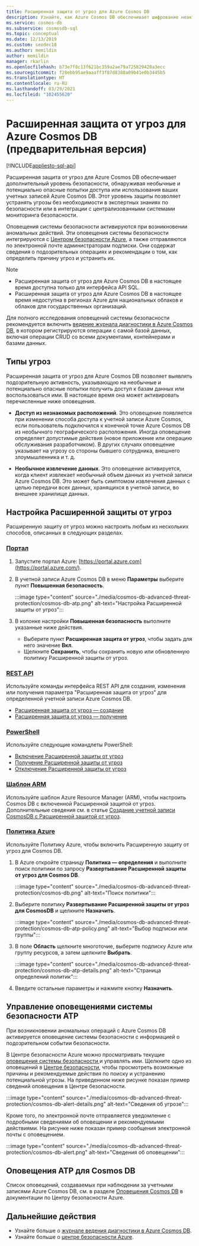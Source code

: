 ```yaml
---
title: Расширенная защита от угроз для Azure Cosmos DB
description: Узнайте, как Azure Cosmos DB обеспечивает шифрование неактивных данных и как его реализовать.
ms.service: cosmos-db
ms.subservice: cosmosdb-sql
ms.topic: conceptual
ms.date: 12/13/2019
ms.custom: seodec18
ms.author: memildin
author: memildin
manager: rkarlin
ms.openlocfilehash: b73e7f8c13f621bc359a2ae79a725829420a3ecc
ms.sourcegitcommit: f28ebb95ae9aaaff3f87d8388a09b41e0b3445b5
ms.translationtype: HT
ms.contentlocale: ru-RU
ms.lasthandoff: 03/29/2021
ms.locfileid: "102455620"
---
```

# <a name="advanced-threat-protection-for-azure-cosmos-db-preview"></a>Расширенная защита от угроз для Azure Cosmos DB (предварительная версия)
[!INCLUDE[appliesto-sql-api](includes/appliesto-sql-api.md)]

Расширенная защита от угроз для Azure Cosmos DB обеспечивает дополнительный уровень безопасности, обнаруживая необычные и потенциально опасные попытки доступа или использования ваших учетных записей Azure Cosmos DB. Этот уровень защиты позволяет устранять угрозы без необходимости в экспертных знаниях по безопасности или в интеграции с централизованными системами мониторинга безопасности.

Оповещения системы безопасности активируются при возникновении аномальных действий. Эти оповещения системы безопасности интегрируются с [Центром безопасности Azure](https://azure.microsoft.com/services/security-center/), а также отправляются по электронной почте администраторам подписки. Они содержат сведения о подозрительных операциях и рекомендации о том, как определить причину угроз и устранить их.

> [!NOTE]
>
> * Расширенная защита от угроз для Azure Cosmos DB в настоящее время доступна только для интерфейса API SQL.
> * Расширенная защита от угроз для Azure Cosmos DB в настоящее время недоступна в регионах Azure для национальных облаков и облаков для государственных организаций.

Для полного исследования оповещений системы безопасности рекомендуется включить [ведение журнала диагностики в Azure Cosmos DB](./monitor-cosmos-db.md), в котором регистрируются операции с самой базой данных, включая операции CRUD со всеми документами, контейнерами и базами данных.

## <a name="threat-types"></a>Типы угроз

Расширенная защита от угроз для Azure Cosmos DB позволяет выявлять подозрительную активность, указывающую на необычные и потенциально опасные попытки получить доступ к базам данных или воспользоваться ими. В настоящее время она может активировать перечисленные ниже оповещения.

- **Доступ из незнакомых расположений**. Это оповещение появляется при изменении способа доступа к учетной записи Azure Cosmos, если пользователь подключился к конечной точке Azure Cosmos DB из необычного географического расположения. Иногда оповещение определяет допустимые действия (новое приложение или операцию обслуживания разработчиком). В других случаях оповещение указывает на угрозу со стороны бывшего сотрудника, внешнего злоумышленника и т. д.

- **Необычное извлечение данных**. Это оповещение активируется, когда клиент извлекает необычный объем данных из учетной записи Azure Cosmos DB. Это может быть симптомом извлечения данных с целью передачи всех данных, хранящихся в учетной записи, во внешнее хранилище данных.



## <a name="configure-advanced-threat-protection"></a>Настройка Расширенной защиты от угроз

Расширенную защиту от угроз можно настроить любым из нескольких способов, описанных в следующих разделах.

### <a name="portal"></a>[Портал](#tab/azure-portal)

1. Запустите портал Azure: [https://portal.azure.com](https://portal.azure.com/).

2. В учетной записи Azure Cosmos DB в меню **Параметры** выберите пункт **Повышенная безопасность**.

    :::image type="content" source="./media/cosmos-db-advanced-threat-protection/cosmos-db-atp.png" alt-text="Настройка Расширенной защиты от угроз":::

3. В колонке настройки **Повышенная безопасность** выполните указанные ниже действия.

    * Выберите пункт **Расширенная защита от угроз**, чтобы задать для него значение **Вкл**.
    * Щелкните **Сохранить**, чтобы сохранить новую или обновленную политику Расширенной защиты от угроз.   

### <a name="rest-api"></a>[REST API](#tab/rest-api)

Используйте команды интерфейса REST API для создания, изменения или получения параметра "Расширенная защита от угроз" для определенной учетной записи Azure Cosmos DB.

* [Расширенная защита от угроз — создание](/rest/api/securitycenter/advancedthreatprotection/create)
* [Расширенная защита от угроз — получение](/rest/api/securitycenter/advancedthreatprotection/get)

### <a name="powershell"></a>[PowerShell](#tab/azure-powershell)

Используйте следующие командлеты PowerShell:

* [Включение Расширенной защиты от угроз](/powershell/module/az.security/enable-azsecurityadvancedthreatprotection)
* [Получение Расширенной защиты от угроз](/powershell/module/az.security/get-azsecurityadvancedthreatprotection)
* [Отключение Расширенной защиты от угроз](/powershell/module/az.security/disable-azsecurityadvancedthreatprotection)

### <a name="arm-template"></a>[Шаблон ARM](#tab/arm-template)

Используйте шаблон Azure Resource Manager (ARM), чтобы настроить Cosmos DB с включенной Расширенной защитой от угроз.
Дополнительные сведения см. в статье [Создание учетной записи CosmosDB с Расширенной защитой от угроз](https://azure.microsoft.com/resources/templates/201-cosmosdb-advanced-threat-protection-create-account/).

### <a name="azure-policy"></a>[Политика Azure](#tab/azure-policy)

Используйте Политику Azure, чтобы включить Расширенную защиту от угроз для Cosmos DB.

1. В Azure откройте страницу **Политика — определения** и выполните поиск политики по запросу **Развертывание Расширенной защиты от угроз для Cosmos DB**.

    :::image type="content" source="./media/cosmos-db-advanced-threat-protection/cosmos-db.png" alt-text="Поиск политики"::: 

1. Выберите политику **Развертывание Расширенной защиты от угроз для CosmosDB** и щелкните **Назначить**.

    :::image type="content" source="./media/cosmos-db-advanced-threat-protection/cosmos-db-atp-policy.png" alt-text="Выбор подписки или группы":::


1. В поле **Область** щелкните многоточие, выберите подписку Azure или группу ресурсов, а затем щелкните **Выбрать**.

    :::image type="content" source="./media/cosmos-db-advanced-threat-protection/cosmos-db-atp-details.png" alt-text="Страница определений политик":::


1. Введите остальные параметры и нажмите кнопку **Назначить**.




## <a name="manage-atp-security-alerts"></a>Управление оповещениями системы безопасности ATP

При возникновении аномальных операций с Azure Cosmos DB активируется оповещение системы безопасности с информацией о подозрительном событии безопасности. 

 В Центре безопасности Azure можно просматривать текущие [оповещения системы безопасности ](../security-center/security-center-alerts-overview.md) и управлять ими.  Щелкните одно из оповещений в [Центре безопасности](https://ms.portal.azure.com/#blade/Microsoft_Azure_Security/SecurityMenuBlade/0), чтобы просмотреть возможные причины и рекомендуемые действия по поиску и устранению потенциальной угрозы. На приведенном ниже рисунке показан пример сведений оповещения в Центре безопасности.

 :::image type="content" source="./media/cosmos-db-advanced-threat-protection/cosmos-db-alert-details.png" alt-text="Сведения об угрозе":::

Кроме того, по электронной почте отправляется уведомление с подробными сведениями об оповещении и рекомендуемыми действиями. На рисунке ниже показан пример сообщения электронной почты с оповещением.

 :::image type="content" source="./media/cosmos-db-advanced-threat-protection/cosmos-db-alert.png" alt-text="Сведения об оповещении":::

## <a name="cosmos-db-atp-alerts"></a>Оповещения ATP для Cosmos DB

 Список оповещений, создаваемых при наблюдении за учетными записями Azure Cosmos DB, см. в разделе [Оповещения Cosmos DB](../security-center/alerts-reference.md#alerts-azurecosmos) в документации по Центру безопасности Azure.

## <a name="next-steps"></a>Дальнейшие действия

* Узнайте больше о [журнале ведения диагностики в Azure Cosmos DB](cosmosdb-monitor-resource-logs.md).
* Узнайте больше о [центре безопасности Azure](../security-center/security-center-introduction.md).
